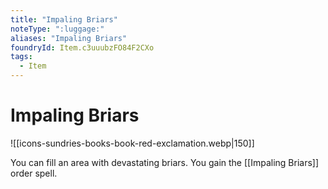```yaml
---
title: "Impaling Briars"
noteType: ":luggage:"
aliases: "Impaling Briars"
foundryId: Item.c3uuubzFO84F2CXo
tags:
  - Item
---
```


# Impaling Briars
![[icons-sundries-books-book-red-exclamation.webp|150]]

You can fill an area with devastating briars. You gain the [[Impaling Briars]] order spell.
